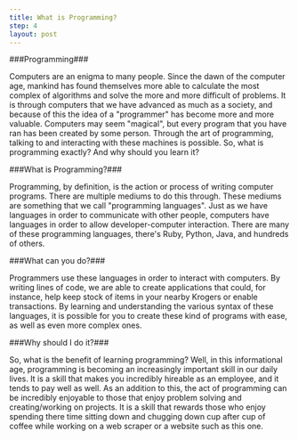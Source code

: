 ```yaml
---
title: What is Programming?
step: 4
layout: post
---
```


###Programming###

Computers are an enigma to many people. Since the dawn of the computer age, mankind has found themselves more able to
calculate the most complex of algorithms and solve the more and more difficult of problems. It is through computers that
we have advanced as much as a society, and because of this the idea of a "programmer" has become more and more valuable.
Computers may seem "magical", but every program that you have ran has been created by some person. Through the art of
programming, talking to and interacting with these machines is possible. So, what is programming exactly? And why should
you learn it?

###What is Programming?###

Programming, by definition, is the action or process of writing computer programs. There are multiple mediums to do this
through. These mediums are something that we call "programming languages". Just as we have languages in order to
communicate with other people, computers have languages in order to allow developer-computer interaction. There are
many of these programming languages, there's Ruby, Python, Java, and hundreds of others.

###What can you do?###

Programmers use these languages in order to interact with computers. By writing lines of code, we are able to create
applications that could, for instance, help keep stock of items in your nearby Krogers or enable transactions. By learning
and understanding the various syntax of these languages, it is possible for you to create these kind of programs with ease,
as well as even more complex ones.

###Why should I do it?###

So, what is the benefit of learning programming? Well, in this informational age, programming is becoming an increasingly
important skill in our daily lives. It is a skill that makes you incredibly hireable as an employee, and it tends to pay
well as well. As an addition to this, the act of programming can be incredibly enjoyable to those that enjoy problem
solving and creating/working on projects. It is a skill that rewards those who enjoy spending there time sitting
down and chugging down cup after cup of coffee while working on a web scraper or a website such as this one.